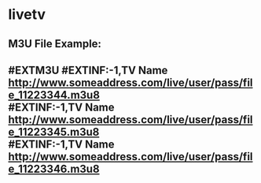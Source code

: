 # livetv
M3U File Example: <br>
---------------------------------
#EXTM3U
#EXTINF:-1,TV Name<br>
http://www.someaddress.com/live/user/pass/file_11223344.m3u8<br>
#EXTINF:-1,TV Name<br>
http://www.someaddress.com/live/user/pass/file_11223345.m3u8<br>
#EXTINF:-1,TV Name<br>
http://www.someaddress.com/live/user/pass/file_11223346.m3u8
---------------------------------
